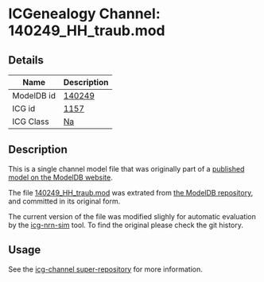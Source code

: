# ICGenealogy Channel: 140249\_HH\_traub.mod

## Details

Name | Description
---- | -----------
ModelDB id | [140249](http://senselab.med.yale.edu/ModelDB/ShowModel.cshtml?model=140249)
ICG id | [1157](http://icg.neurotheory.ox.ac.uk/channels/2/1157)
ICG Class | [Na](http://icg.neurotheory.ox.ac.uk/channels/2)

## Description

This is a single channel model file that was originally part of a [published model on the ModelDB website](http://senselab.med.yale.edu/ModelDB/ShowModel.cshtml?model=140249).


The file [140249\_HH\_traub.mod](140249_HH_traub.mod) was extrated from [the ModelDB repository](http://senselab.med.yale.edu/ModelDB/ShowModel.cshtml?model=140249), and committed in its original form.

The current version of the file was modified slighly for automatic evaluation by the [icg-nrn-sim](https://github.com/icgenealogy/icg-nrn-sim) tool. To find the original please check the git history.


## Usage

See the [icg-channel super-repository](https://github.com/icgenealogy/icg-channels) for more information.